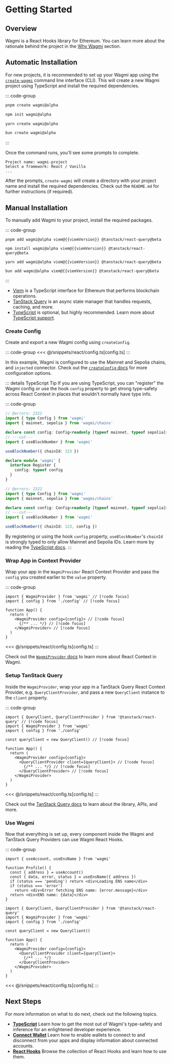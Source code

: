 <script setup>
import packageJson from '../../packages/react/package.json'

const viemVersion = packageJson.peerDependencies.viem
</script>

# Getting Started

## Overview

Wagmi is a React Hooks library for Ethereum. You can learn more about the rationale behind the project in the [Why Wagmi](/react/why-wagmi) section.

## Automatic Installation

For new projects, it is recommended to set up your Wagmi app using the [`create-wagmi`](/cli/create-wagmi) command line interface (CLI). This will create a new Wagmi project using TypeScript and install the required dependencies.

::: code-group
```bash [pnpm]
pnpm create wagmi@alpha
```

```bash [npm]
npm init wagmi@alpha
```

```bash [yarn]
yarn create wagmi@alpha
```

```bash [bun]
bun create wagmi@alpha
```
:::

Once the command runs, you'll see some prompts to complete.

```
Project name: wagmi-project
Select a framework: React / Vanilla
...
```

After the prompts, `create-wagmi` will create a directory with your project name and install the required dependencies. Check out the `README.md` for further instructions (if required).

## Manual Installation

To manually add Wagmi to your project, install the required packages.

::: code-group
```bash-vue [pnpm]
pnpm add wagmi@alpha viem@{{viemVersion}} @tanstack/react-query@beta
```

```bash-vue [npm]
npm install wagmi@alpha viem@{{viemVersion}} @tanstack/react-query@beta
```

```bash-vue [yarn]
yarn add wagmi@alpha viem@{{viemVersion}} @tanstack/react-query@beta
```

```bash-vue [bun]
bun add wagmi@alpha viem@{{viemVersion}} @tanstack/react-query@beta
```

:::

- [Viem](https://viem.sh) is a TypeScript interface for Ethereum that performs blockchain operations.
- [TanStack Query](https://tanstack.com/query/v5) is an async state manager that handles requests, caching, and more.
- [TypeScript](/react/typescript) is optional, but highly recommended. Learn more about [TypeScript support](/react/typescript).

### Create Config

Create and export a new Wagmi config using `createConfig`.

::: code-group
<<< @/snippets/react/config.ts[config.ts]
:::

In this example, Wagmi is configured to use the Mainnet and Sepolia chains, and `injected` connector. Check out the [`createConfig` docs](/react/api/createConfig) for more configuration options.


::: details TypeScript Tip
If you are using TypeScript, you can "register" the Wagmi config or use the hook `config` property to get strong type-safety across React Context in places that wouldn't normally have type info.

::: code-group
```ts twoslash [register config]
// @errors: 2322
import { type Config } from 'wagmi'
import { mainnet, sepolia } from 'wagmi/chains'

declare const config: Config<readonly [typeof mainnet, typeof sepolia]>
// ---cut---
import { useBlockNumber } from 'wagmi'

useBlockNumber({ chainId: 123 })

declare module 'wagmi' {
  interface Register {
    config: typeof config
  }
}
```

```ts twoslash [hook config property]
// @errors: 2322
import { type Config } from 'wagmi'
import { mainnet, sepolia } from 'wagmi/chains'

declare const config: Config<readonly [typeof mainnet, typeof sepolia]>
// ---cut---
import { useBlockNumber } from 'wagmi'

useBlockNumber({ chainId: 123, config })
```

By registering or using the hook `config` property, `useBlockNumber`'s `chainId` is strongly typed to only allow Mainnet and Sepolia IDs. Learn more by reading the [TypeScript docs](/react/typescript#config-types).
:::

### Wrap App in Context Provider

Wrap your app in the `WagmiProvider` React Context Provider and pass the `config` you created earlier to the `value` property.

::: code-group
```tsx [app.tsx]
import { WagmiProvider } from 'wagmi' // [!code focus]
import { config } from './config' // [!code focus]

function App() {
  return (
    <WagmiProvider config={config}> // [!code focus]
      {/** ... */} // [!code focus]
    </WagmiProvider> // [!code focus]
  )
}
```
<<< @/snippets/react/config.ts[config.ts]
:::

Check out the [`WagmiProvider` docs](/react/WagmiProvider) to learn more about React Context in Wagmi.

### Setup TanStack Query

Inside the `WagmiProvider`, wrap your app in a TanStack Query React Context Provider, e.g. `QueryClientProvider`, and pass a new `QueryClient` instance to the `client` property.

::: code-group
```tsx [app.tsx]
import { QueryClient, QueryClientProvider } from '@tanstack/react-query' // [!code focus]
import { WagmiProvider } from 'wagmi'
import { config } from './config'

const queryClient = new QueryClient() // [!code focus]

function App() {
  return (
    <WagmiProvider config={config}>
      <QueryClientProvider client={queryClient}> // [!code focus]
        {/** ... */} // [!code focus]
      </QueryClientProvider> // [!code focus]
    </WagmiProvider>
  )
}
```
<<< @/snippets/react/config.ts[config.ts]
:::

Check out the [TanStack Query docs](https://tanstack.com/query/v5/docs/react) to learn about the library, APIs, and more.

### Use Wagmi

Now that everything is set up, every component inside the Wagmi and TanStack Query Providers can use Wagmi React Hooks.

::: code-group
```tsx [profile.tsx]
import { useAccount, useEnsName } from 'wagmi'

function Profile() {
  const { address } = useAccount()
  const { data, error, status } = useEnsName({ address })
  if (status === 'pending') return <div>Loading ENS name</div>
  if (status === 'error')
    return <div>Error fetching ENS name: {error.message}</div>
  return <div>ENS name: {data}</div>
}
```

```tsx [app.tsx]
import { QueryClient, QueryClientProvider } from '@tanstack/react-query'
import { WagmiProvider } from 'wagmi'
import { config } from './config'

const queryClient = new QueryClient()

function App() {
  return (
    <WagmiProvider config={config}>
      <QueryClientProvider client={queryClient}>
        {/** ... */}
      </QueryClientProvider>
    </WagmiProvider>
  )
}
```
<<< @/snippets/react/config.ts[config.ts]
:::

## Next Steps

For more information on what to do next, check out the following topics.

- [**TypeScript**](/react/typescript) Learn how to get the most out of Wagmi's type-safety and inference for an enlightened developer experience.
- [**Connect Wallet**](/react/) Learn how to enable wallets to connect to and disconnect from your apps and display information about connected accounts.
- [**React Hooks**](/react/) Browse the collection of React Hooks and learn how to use them.

